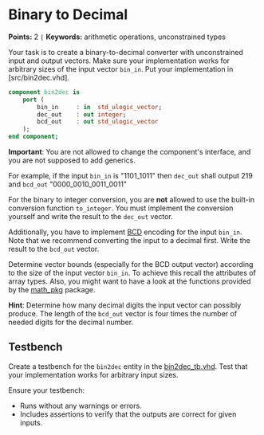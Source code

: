 
# Binary to Decimal
**Points:** 2 ` | ` **Keywords:** arithmetic operations, unconstrained types


Your task is to create a binary-to-decimal converter with unconstrained input and output vectors.
Make sure your implementation works for arbitrary sizes of the input vector `bin_in`.
Put your implementation in [src/bin2dec.vhd].

```vhdl
component bin2dec is
	port (
		bin_in     : in  std_ulogic_vector;
		dec_out    : out integer;
		bcd_out    : out std_ulogic_vector
	);
end component;
```

**Important**: You are not allowed to change the component's interface, and you are not supposed to add generics.

For example, if the input `bin_in` is "1101_1011" then `dec_out` shall output 219 and `bcd_out` "0000_0010_0011_0011"

For the binary to integer conversion, you are **not** allowed to use the built-in conversion function `to_integer`.
You must implement the conversion yourself and write the result to the `dec_out` vector.

Additionally, you have to implement [BCD](https://en.wikipedia.org/wiki/Binary-coded_decimal) encoding for the input `bin_in`.
Note that we recommend converting the input to a decimal first.
Write the result to the `bcd_out` vector.

Determine vector bounds (especially for the BCD output vector) according to the size of the input vector `bin_in`.
To achieve this recall the attributes of array types.
Also, you might want to have a look at the functions provided by the [math_pkg](../../lib/math/math.md) package.

**Hint**: Determine how many decimal digits the input vector can possibly produce.
The length of the `bcd_out` vector is four times the number of needed digits for the decimal number.

## Testbench

Create a testbench for the `bin2dec` entity in the [bin2dec_tb.vhd](tb/bin2dec_tb.vhd).
Test that your implementation works for arbitrary input sizes.

Ensure your testbench:
 * Runs without any warnings or errors.
 * Includes assertions to verify that the outputs are correct for given inputs.
